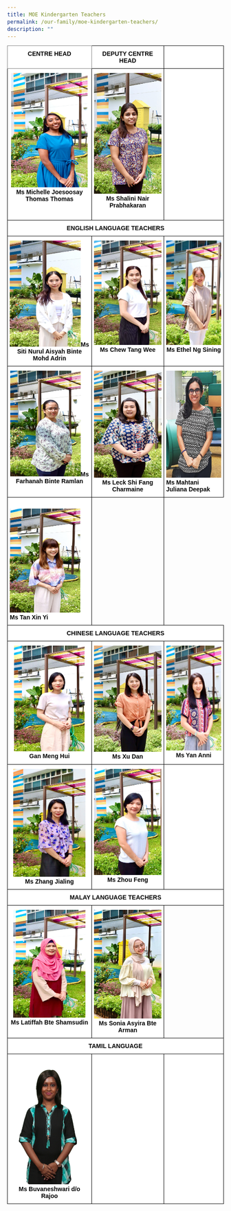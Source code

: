 ```yaml
---
title: MOE Kindergarten Teachers
permalink: /our-family/moe-kindergarten-teachers/
description: ""
---
```

<style type="text/css">
.tg  {border-collapse:collapse;border-spacing:0;}
.tg td{border-color:black;border-style:solid;border-width:1px;font-family:Arial, sans-serif;font-size:14px;
  overflow:hidden;padding:10px 5px;word-break:normal;}
.tg th{border-color:black;border-style:solid;border-width:1px;font-family:Arial, sans-serif;font-size:14px;
  font-weight:normal;overflow:hidden;padding:10px 5px;word-break:normal;}
.tg .tg-fma3{background-color:#FFF;color:#050505;text-align:center;vertical-align:middle}
.tg .tg-520z{background-color:#FFF;border-color:inherit;color:#050505;font-weight:bold;text-align:center;vertical-align:top}
.tg .tg-qn16{background-color:#FFF;color:#050505;font-weight:bold;text-align:center;vertical-align:top}
.tg .tg-v9jf{background-color:#FFF;color:#050505;text-align:center;vertical-align:top}
.tg .tg-xjv0{background-color:#FFF;color:#050505;font-weight:bold;text-align:left;vertical-align:top}
</style>
<table class="tg">
<thead>
  <tr>
    <th class="tg-520z">CENTRE HEAD</th>
    <th class="tg-qn16"><span style="font-weight:700;color:#050505">DEPUTY CENTRE HEAD</span></th>
    <th class="tg-qn16"></th>
  </tr>
</thead>
<tbody>
  <tr>
    <td class="tg-v9jf"><img src="/images/Ms Michelle Joesoosay Thomas Centre Head.jpg" alt="Ms Michelle Joesoosay Thomas Centre Head.JPG" width="178" height="266"><span style="background-color:initial"><strong>Ms Michelle Joesoosay Thomas </strong></span><strong>Thomas</strong><br></td>
    <td class="tg-v9jf"><img src="/images/Ms Shalini Nair Prabhakaran Deputy Centre Head.jpg" alt="Ms Shalini Nair Prabhakaran Deputy Centre Head.jpg" width="181" height=""><strong>Ms Shalini Nair Prabhakaran</strong><br><br></td>
    <td class="tg-fma3"></td>
  </tr>
  <tr>
    <td class="tg-qn16" colspan="3"><span style="font-weight:700;color:#050505">ENGLISH LANGUAGE TEACHERS</span></td>
  </tr>
  <tr>
    <td class="tg-v9jf"><img src="/images/_Ms Siti Nurul Aisyah Binte Mohd Adrin English Language Teacher.jpg" alt="_Ms Siti Nurul Aisyah Binte Mohd Adrin English Language Teacher.JPG" width="165" height="247"><span style="background-color:transparent"><strong>Ms Siti Nurul Aisyah Binte Mohd Adrin</strong></span><br></td>
    <td class="tg-v9jf"><img src="/images/Ms Chew Tang Wee English Language Teacher.jpg" alt="Ms Chew Tang Wee English Language Teacher.JPG" width="163" height="243"><strong>Ms Chew Tang Wee</strong> <br></td>
    <td class="tg-v9jf"><img src="/images/Ms Ethel Ng Sining  English Language Teacher.jpg" alt="Ms Ethel Ng Sining  English Language Teacher.jpg" width="163" height="243"><strong>Ms Ethel Ng Sining</strong><br></td>
  </tr>
  <tr>
    <td class="tg-v9jf"><img src="/images/farhannah.jpg" alt="farhannah.JPG" width="164" height="246"><strong>Ms Farhanah Binte Ramlan</strong><br></td>
    <td class="tg-v9jf"><img src="/images/shifang.jpg" alt="shifang.JPG" width="166" height="249"><strong>Ms Leck Shi Fang Charmaine</strong></td>
    <td class="tg-xjv0"><img src="/images/juliana.jpg" alt="shifang.JPG" width="166" height="249"><strong>Ms Mahtani Juliana Deepak</strong></span><br></td>
  </tr>
  <tr>
    <td class="tg-xjv0"><br><img src="/images/tanxinyi.jpg" alt="tanxinyi.jpg" width="164" height="242"><br><strong>Ms Tan Xin Yi</strong></td>
    <td></td>
  </tr>
  <tr>
    <td class="tg-qn16" colspan="3"><span style="font-weight:700;color:#050505">CHINESE LANGUAGE TEACHERS</span></td>
  </tr>
  <tr>
    <td class="tg-v9jf"><img src="/images/MENGHUI.jpg" alt="MENGHUI.JPG" width="164" height="246"><strong>Gan Meng Hui</strong><br></td>
    <td class="tg-v9jf"><img src="/images/xudan.jpg" alt="xudan.JPG" width="165" height="247"><strong>Ms Xu Dan</strong><br></td>
    <td class="tg-v9jf"><img src="/images/yan.jpg" alt="yan.JPG" width="163" height="244"><strong>Ms Yan Anni</strong><br></td>
  </tr>
  <tr>
    <td class="tg-v9jf"><img src="/images/jialing.jpg" alt="jialing.jpg" width="168" height="251"><strong>Ms Zhang Jialing</strong></td>
    <td class="tg-v9jf"><img src="/images/zhoufeng.jpg" alt="zhoufeng.jpg" width="165" height="247"><strong>Ms Zhou Feng</strong></td>
    <td class="tg-fma3"></td>
  </tr>
  <tr>
    <td class="tg-qn16" colspan="3"><span style="font-weight:700;color:#050505"> MALAY LANGUAGE TEACHERS</span></td>
  </tr>
  <tr>
    <td class="tg-v9jf"><img src="/images/LATI.jpg" alt="LATI.jpg" width="168" height="251"><strong>Ms Latiffah Bte Shamsudin</strong><br></td>
    <td class="tg-v9jf"><img src="/images/SONIA.jpg" alt="SONIA.JPG" width="171" height="253"><strong>Ms Sonia Asyira Bte Arman</strong><br></td>
    <td ></td>
  </tr>
  <tr>
    <td class="tg-qn16" colspan="3"><span style="font-weight:700;color:#050505">TAMIL LANGUAGE</span></td>
  </tr>
  <tr>
    <td class="tg-v9jf"><img src="/images/Ms%20Buvaneshwari%20do%20Rajoo%20.jpg" alt="Ms Buvaneshwari do Rajoo .JPG" width="196" height="293"><strong>Ms Buvaneshwari d/o Rajoo</strong></td>
    <td class="tg-fma3"> </td>
    <td class="tg-fma3"> </td>
  </tr>
</tbody>
</table>